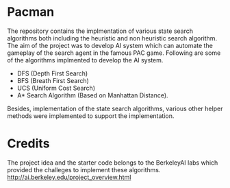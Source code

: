 # Pacman

The repository contains the implmentation of various state search algorithms both including the heuristic and non heuristic search algorithm. The aim of the project was to develop  AI system which can automate the gameplay of the search agent in the famous PAC game. Following are some of the algorithms implmented to develop the AI system.

- DFS (Depth First Search)
- BFS (Breath First Search)
- UCS (Uniform Cost Search)
- A* Search Algorithm (Based on Manhattan Distance).

Besides, implementation of the state search algorithms, various other helper methods were implemented to support the implementation. 

# Credits 
The project idea and the starter code belongs to the BerkeleyAI labs which provided the challeges to implement these algorithms.
http://ai.berkeley.edu/project_overview.html



